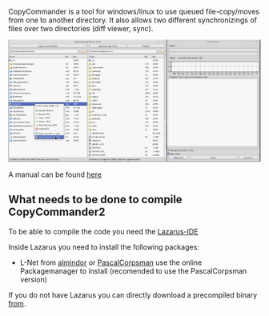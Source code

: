 CopyCommander is a tool for windows/linux to use queued file-copy/moves from one to another directory. It also allows two different synchronizings of files over two directories (diff viewer, sync).

![Overview](images/Overview.png)

A manual can be found [here](src/how_to_use.md)

## What needs to be done to compile CopyCommander2

To be able to compile the code you need the [Lazarus-IDE](https://www.lazarus-ide.org)

Inside Lazarus you need to install the following packages:
- L-Net from [almindor](https://github.com/almindor/lnet) or [PascalCorpsman](https://github.com/PascalCorpsman/lnet) use the online Packagemanager to install (recomended to use the PascalCorpsman version)


If you do not have Lazarus you can directly download a precompiled binary [from](https://www.corpsman.de/klickcounter.php?url=download/copycommander.zip).

